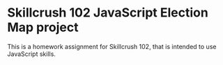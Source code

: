 # Skillcrush 102 JavaScript Election Map project

This is a homework assignment for Skillcrush 102, that is intended to use JavaScript skills.